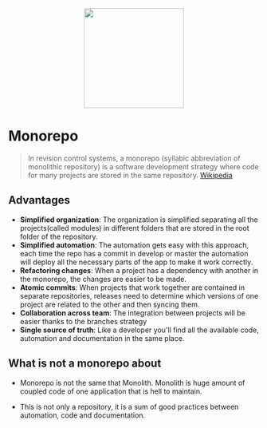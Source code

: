 <div align="center">
<img src="https://media.licdn.com/dms/image/C4E0BAQHrME9aCW6ulg/company-logo_200_200/0?e=2159024400&v=beta&t=6xMNS1zK1F8asBlM16EzbJ4Im7SlQ8L7a7sgcaNzZQE"  width="200" height="200">
</div>

# Monorepo

> In revision control systems, a monorepo (syllabic abbreviation of monolithic repository) is a software development 
> strategy where code for many projects are stored in the same repository. [Wikipedia](https://en.wikipedia.org/wiki/Monorepo)

## Advantages

+ **Simplified organization**: The organization is simplified separating all the projects(called modules) in different folders
that are stored in the root folder of the repository.
+ **Simplified automation**: The automation gets easy with this approach, each time the repo has a commit in develop or master
the automation will deploy all the necessary parts of the app to make it work correctly.
+ **Refactoring changes**: When a project has a dependency with another in the monorepo, the changes are easier to be made.
+ **Atomic commits**: When projects that work together are contained in separate repositories, releases need to determine which 
versions of one project are related to the other and then syncing them.
+ **Collaboration across team**: The integration between projects will be easier thanks to the branches strategy
+ **Single source of truth**: Like a developer you'll find all the available code, automation and documentation in the same place.

## What is not a monorepo about

+ Monorepo is not the same that Monolith. Monolith is huge amount of coupled code of one application that is hell to maintain.

+ This is not only a repository, it is a sum of good practices between automation, code and documentation.
